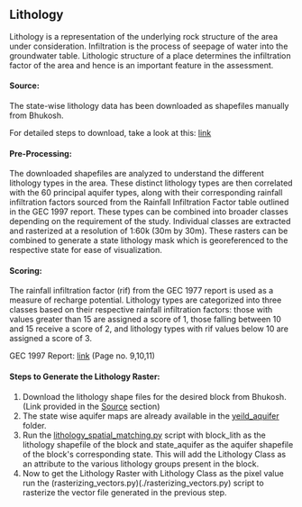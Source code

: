 ## Lithology
Lithology is a representation of the underlying rock structure of the area under consideration. Infiltration is the process of seepage of water into the groundwater table. Lithologic structure of a place determines the infiltration factor of the area and hence is an important feature in the assessment.

#### Source: 
The state-wise lithology data has been downloaded as shapefiles manually from Bhukosh.

For detailed steps to download, take a look at this: [link](https://docs.google.com/document/d/19nxvW8ZIbofpXj_ZIMOvLDRcjStKedZLECCiPhS42RU/edit?usp=drive_link)
#### Pre-Processing: 
The downloaded shapefiles are analyzed to understand the different lithology types in the area. These distinct lithology types are then correlated with the 60 principal aquifer types, along with their corresponding rainfall infiltration factors sourced from the Rainfall Infiltration Factor table outlined in the GEC 1997 report. These types can be combined into broader classes depending on the requirement of the study. Individual classes are extracted and rasterized at a resolution of 1:60k (30m by 30m). These rasters can be combined to generate a state lithology mask which is georeferenced to the respective state for ease of visualization.
#### Scoring: 
The rainfall infiltration factor (rif) from the GEC 1977 report is used as a measure of recharge potential. Lithology types are categorized into three classes based on their respective rainfall infiltration factors: those with values greater than 15 are assigned a score of 1, those falling between 10 and 15 receive a score of 2, and lithology types with rif values below 10 are assigned a score of 3.

GEC 1997 Report: [link](http://www.angelfire.com/nh/cpkumar/publication/Lgwa.pdf) (Page no. 9,10,11)
#### Steps to Generate the Lithology Raster:
1. Download the lithology shape files for the desired block from Bhukosh. (Link provided in the [Source](#source) section)
2. The state wise aquifer maps are already available in the [yeild_aquifer](./yield_aquifer) folder.
3. Run the [lithology_spatial_matching.py](./lithology_spatial_matching.py) script with block_lith as the lithology shapefile of the block and state_aquifer as the aquifer shapefile of the block's corresponding state. This will add the Lithology Class as an attribute to the various lithology groups present in the block.
4. Now to get the Lithology Raster with Lithology Class as the pixel value run the (rasterizing_vectors.py)(./rasterizing_vectors.py) script to rasterize the vector file generated in the previous step.
